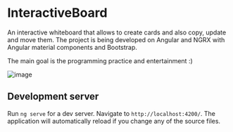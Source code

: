 # InteractiveBoard

An interactive whiteboard that allows to create cards and also copy, update and move them.
The project is being developed on Angular and NGRX with Angular material components and Bootstrap.

The main goal is the programming practice and entertainment :)

![image](https://user-images.githubusercontent.com/71927293/209492113-d8552a5b-b5ee-43a2-a3c8-5df24490783d.png)


## Development server

Run `ng serve` for a dev server. Navigate to `http://localhost:4200/`. The application will automatically reload if you change any of the source files.
